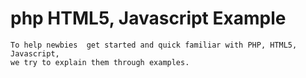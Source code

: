 php HTML5, Javascript Example
==========
    To help newbies  get started and quick familiar with PHP, HTML5, Javascript, 
    we try to explain them through examples.
